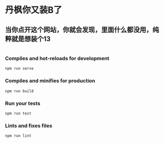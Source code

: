 # 丹枫你又装B了

## 当你点开这个网站，你就会发现，里面什么都没用，纯粹就是想装个13
```

```

### Compiles and hot-reloads for development
```
npm run serve
```

### Compiles and minifies for production
```
npm run build
```

### Run your tests
```
npm run test
```

### Lints and fixes files
```
npm run lint
```
